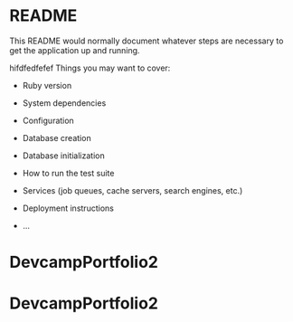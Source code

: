 # README

This README would normally document whatever steps are necessary to get the
application up and running.

hifdfedfefef
Things you may want to cover:

* Ruby version

* System dependencies

* Configuration

* Database creation

* Database initialization

* How to run the test suite

* Services (job queues, cache servers, search engines, etc.)

* Deployment instructions

* ...
# DevcampPortfolio2
# DevcampPortfolio2

